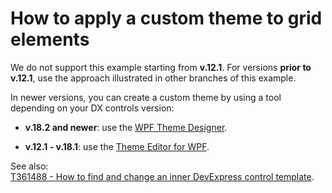 # How to apply a custom theme to grid elements

We do not support this example starting from **v.12.1**. For versions **prior to v.12.1**, use the approach illustrated in other branches of this example.

In newer versions, you can create a custom theme by using a tool depending on your DX controls version:

* **v.18.2 and newer**: use the [WPF Theme Designer](http://docs.devexpress.com/WpfThemeDesigner/118707/wpf-theme-designer).

* **v.12.1 - v.18.1**: use the [Theme Editor for WPF](http://docs.devexpress.com/WpfThemeEditor/10429/wpf-theme-editor).

See also:  
[T361488 - How to find and change an inner DevExpress control template](https://www.devexpress.com/Support/Center/Question/Details/T361488).
